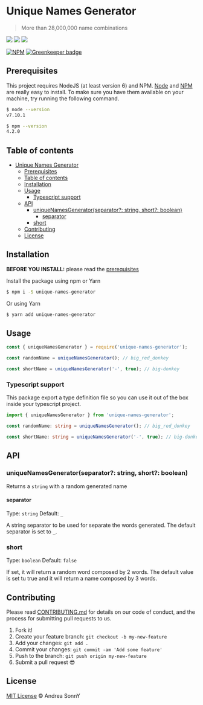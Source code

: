 # Unique Names Generator

> More than 28,000,000 name combinations

[![](https://img.shields.io/npm/v/unique-names-generator.svg)](https://npmjs.org/package/unique-names-generator)
[![](https://img.shields.io/npm/l/unique-names-generator.svg)](https://github.com/andreasonny83/unique-names-generator/blob/master/LICENSE)
[![](https://img.shields.io/npm/dt/unique-names-generator.svg)](https://npmjs.org/package/unique-names-generator)

[![NPM](https://nodei.co/npm/unique-names-generator.png)](https://npmjs.org/package/unique-names-generator) [![Greenkeeper badge](https://badges.greenkeeper.io/andreasonny83/unique-names-generator.svg)](https://greenkeeper.io/)

## Prerequisites

This project requires NodeJS (at least version 6) and NPM.
[Node](http://nodejs.org/) and [NPM](https://npmjs.org/) are really easy to install.
To make sure you have them available on your machine,
try running the following command.

```sh
$ node --version
v7.10.1

$ npm --version
4.2.0
```

## Table of contents

- [Unique Names Generator](#unique-names-generator)
  - [Prerequisites](#prerequisites)
  - [Table of contents](#table-of-contents)
  - [Installation](#installation)
  - [Usage](#usage)
    - [Typescript support](#typescript-support)
  - [API](#api)
    - [uniqueNamesGenerator(separator?: string, short?: boolean)](#uniquenamesgeneratorseparator-string-short-boolean)
      - [separator](#separator)
    - [short](#short)
  - [Contributing](#contributing)
  - [License](#license)

## Installation

**BEFORE YOU INSTALL:** please read the [prerequisites](#prerequisites)

Install the package using npm or Yarn

```sh
$ npm i -S unique-names-generator
```

Or using Yarn

```sh
$ yarn add unique-names-generator
```

## Usage

```js
const { uniqueNamesGenerator } = require('unique-names-generator');

const randomName = uniqueNamesGenerator(); // big_red_donkey

const shortName = uniqueNamesGenerator('-', true); // big-donkey
```

### Typescript support

This package export a type definition file so you can use it out of the box
inside your typescript project.

```ts
import { uniqueNamesGenerator } from 'unique-names-generator';

const randomName: string = uniqueNamesGenerator(); // big_red_donkey

const shortName: string = uniqueNamesGenerator('-', true); // big-donkey
```

## API

### uniqueNamesGenerator(separator?: string, short?: boolean)

Returns a `string` with a random generated name

#### separator

Type: `string`
Default: `_`

A string separator to be used for separate the words generated.
The default separator is set to `_`.

### short

Type: `boolean`
Default: `false`

If set, it will return a random word composed by 2 words.
The default value is set tu true and it will return a name composed by 3 words.

## Contributing

Please read [CONTRIBUTING.md](CONTRIBUTING.md) for details on our code of conduct, and the process for submitting pull requests to us.

1.  Fork it!
2.  Create your feature branch: `git checkout -b my-new-feature`
3.  Add your changes: `git add .`
4.  Commit your changes: `git commit -am 'Add some feature'`
5.  Push to the branch: `git push origin my-new-feature`
6.  Submit a pull request :sunglasses:

## License

[MIT License](https://andreasonny.mit-license.org/2018) © Andrea SonnY